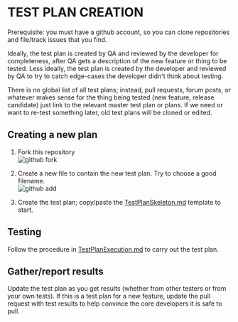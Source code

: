 TEST PLAN CREATION
==

Prerequisite: you must have a github account, so you can clone repositories and file/track issues that you find.

Ideally, the test plan is created by QA and reviewed by the developer for completeness, after QA gets a description of the new feature or
thing to be tested. Less ideally, the test plan is created by the developer and reviewed by QA to try to catch edge-cases the developer
didn't think about testing.

There is no global list of all test plans; instead, pull requests, forum posts, or whatever makes sense for the thing being tested (new
feature, release candidate) just link to the relevant master test plan or plans.  If we need or want to re-test something later, old test
plans will be cloned or edited.

Creating a new plan
--

1. Fork this repository<br/>
  ![github fork](http://dl.dropbox.com/u/38065353/Github_ForkButton.jpg)
  
2. Create a new file to contain the new test plan. Try to choose a good filename.<br/>
  ![github add](http://dl.dropbox.com/u/38065353/Github_AddButton.jpg)
  
3. Create the test plan; copy/paste the [TestPlanSkeleton.md](TestPlanSkeleton.md) template to start.

Testing
--

Follow the procedure in [TestPlanExecution.md](TestPlanExecution.md) to carry out the test plan.

Gather/report results
--

Update the test plan as you get results (whether from other testers or from your own tests). If this is a test plan for a new feature, update the pull request with test results to help convince the core developers it is safe to pull.

